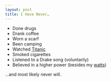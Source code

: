 ```yaml
---
layout: post
title: I Have Never…
---
```

* Done drugs
* Drank coffee
* Worn a scarf
* Been camping
* Watched [Titanic](http://imgur.com/wGEEiCK)
* Smoked cigarettes
* Listened to a Drake song (voluntarily)
* Believed in a higher power (besides my [watts](https://www.strava.com/athletes/1157))

…and most likely never will.
